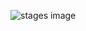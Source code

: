 
![stages image](https://github.com/fakhri-marzouk/CI-CD-pipeline-Jenkins/assets/79366168/2cb24c89-283d-44f8-930b-58e9a32ce425)
